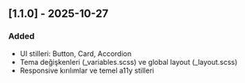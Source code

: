 ## [1.1.0] - 2025-10-27
### Added
- UI stilleri: Button, Card, Accordion
- Tema değişkenleri (_variables.scss) ve global layout (_layout.scss)
- Responsive kırılımlar ve temel a11y stilleri